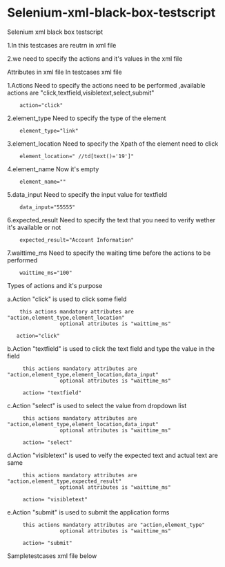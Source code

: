 Selenium-xml-black-box-testscript
=================================

Selenium xml black box testscript

1.In this testcases are reutrn in xml file 

2.we need to specify the actions and it's values in the xml file


Attributes in xml file In testcases xml file

1.Actions
        Need to specify the actions need to be performed ,available actions are "click,textfield,visibletext,select,submit"
        
        action="click"
        
2.element_type
        Need to specify the type of the element
        
        element_type="link"
        
3.element_location
        Need to specify the Xpath of the element need to click
        
        element_location=" //td[text()='19']"
       
4.element_name 
        Now it's empty
        
        element_name=""
      
5.data_input
        Need to specify the input value for textfield
        
        data_input="55555"
      
6.expected_result
        Need to specify the text that you need to verify wether it's available or not
        
        expected_result="Account Information"
      
7.waittime_ms
        Need to specify the waiting time before the actions to be performed
        
        waittime_ms="100"


Types of actions and it's purpose

  a.Action "click" is used to click some field
  
        this actions mandatory attributes are "action,element_type,element_location"
                     optional attributes is "waittime_ms"
  
       action="click"
   
  b.Action "textfield" is used to click the text field and type the value in the field
  
         this actions mandatory attributes are "action,element_type,element_location,data_input"
                     optional attributes is "waittime_ms"
                     
         action= "textfield"
  
  c.Action "select" is used to select the value from dropdown list
  
         this actions mandatory attributes are "action,element_type,element_location,data_input"
                     optional attributes is "waittime_ms"
                     
         action= "select"
       
  d.Action "visibletext" is used to veify the expected text and actual text are same
  
         this actions mandatory attributes are "action,element_type,expected_result"
                     optional attributes is "waittime_ms"
                     
         action= "visibletext"
       
   e.Action "submit" is used to submit the application forms
  
         this actions mandatory attributes are "action,element_type"
                     optional attributes is "waittime_ms"
                     
         action= "submit"
       
       
       
Sampletestcases xml file below

<?xml version="1.0" encoding="UTF-8"?>

<teststeps>
	<step action="click" element_type="link" element_location="MyAccount" element_name="" data_input=""  expected_result="" waittime_ms="100"  />
	<step action= "click" element_type="link" element_location="CreateAccount" element_name="" data_input="" expected_result="" waittime_ms="1000"/>
	<step action= "textfield" element_type="textbox" element_location="FirstName" element_name="" data_input="Sam" expected_result="" waittime_ms="500"/>
	<step action= "textfield" element_type="textbox" element_location="LastName" element_name="" data_input="son" expected_result="" waittime_ms=""/>
	<step action= "textfield" element_type="textbox" element_location="EmailName" element_name="" data_input="Samson@gmail.com" expected_result="" waittime_ms="" />
	<step action= "textfield" element_type="textbox" element_location="ReEmailName" element_name="" data_input="Samson@gmail.com" expected_result="" waittime_ms="" />
	<step action= "textfield" element_type="textbox" element_location="Password" element_name="" data_input="Samson123" expected_result="" waittime_ms=""/>
	<step action= "textfield" element_type="textbox" element_location="RePassword" element_name="" data_input="Samson123" expected_result="" waittime_ms=""/>
	<step action= "textfield" element_type="textbox" element_location="ZipCode" element_name="" data_input="55555" expected_result="" waittime_ms=""/>
	<step action= "click" element_type="button" element_location="Continue" element_name="" data_input="" expected_result="" waittime_ms=""/>
	<step action= "visibletext" element_type="text" element_location="" element_name="" data_input="" expected_result="Account Information" waittime_ms=""/>
</teststeps>



